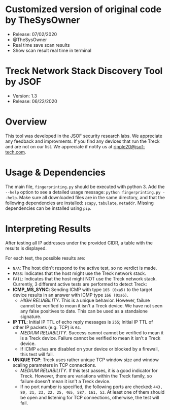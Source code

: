 # Customized version of original code by TheSysOwner
 - Release: 07/02/2020
 - @TheSysOwner
 - Real time save scan results 
 - Show scan result real time in terminal
 
# Treck Network Stack Discovery Tool by JSOF
- Version: 1.3
- Release: 06/22/2020

# Overview
This tool was developed in the JSOF security research labs. We appreciate any feedback and improvments. 
If you find any devices that run the Treck and are not on our list. We appreciate if notify us at ripple20@jsof-tech.com.

# Usage & Dependencies
The main file, `fingerprinting.py` should be executed with python 3. Add the `--help` option to see a detailed usage message: `python fingerprinting.py --help`.
Make sure all downloaded files are in the same directory, and that the following dependencies are installed: `scapy`, `tabulate`, `netaddr`. Missing dependencies can be installed using `pip`.

# Interpreting Results
After testing all IP addresses under the provided CIDR, a table with the results is displayed. 

For each test, the possible results are:
- `N/A`: The host didn't respond to the active test, so no verdict is made.
- `PASS`: Indicates that the host might use the Treck network stack.
- `FAIL`: Indicates that the host might NOT use the Treck network stack.
Currently, 3 different active tests are performed to detect Treck:
- **ICMP_MS_SYNC**: Sending ICMP with type `165 (0xa5)` to the target device results in an answer with ICMP type `166 (0xa6)`.
  - *HIGH RELIABILITY*. This is a unique behavior. However, failure cannot be verified to mean it isn't a Treck device. We have not seen any false positives to date. This can be used as a standalone signature.
- **IP TTL**: Initial IP TTL of echo reply messages is `255`; Initial IP TTL of other IP packets (e.g. TCP) is `64`.
  - *MEDIUM RELIABILITY*. Success cannot cannot be verified to mean it is a Treck device. Failure cannot be verified to mean it isn't a Treck device.
  - If ICMP `echo`s are disabled on your device or blocked by a firewall, this test will fail.
- **UNIQUE TCP**: Treck uses rather unique TCP window size and window scaling parameters in TCP connections.
  - *MEDIUM RELIABILITY*. If this test passes, it is a good indicator for Treck. However, there are variations within the Treck family, so failure doesn't mean it isn't a Treck device.
  - If no port number is specified, the following ports are checked: `443, 80, 21, 23, 22, 25, 465, 587, 161, 53`. At least one of them should be open and listening for TCP connections, otherwise, the test will fail.
